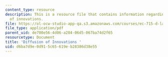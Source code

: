 ```yaml
---
content_type: resource
description: This is a resource file that contains information regarding diffusion
  of innovations.
file: https://ol-ocw-studio-app-qa.s3.amazonaws.com/courses/ec-715-d-lab-disseminating-innovations-for-the-common-good-spring-2007/d6ba7d9e0d915c65619eb28386d38e55_MITEC_715S07_lec4.pdf
file_type: application/pdf
parent_uid: de700e56-4d06-a284-06d5-067ba74d2f65
resourcetype: Document
title: 'Diffusion of Innovations '
uid: d6ba7d9e-0d91-5c65-619e-b28386d38e55
---
```

